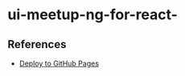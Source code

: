 # ui-meetup-ng-for-react-

## References

* [Deploy to GitHub Pages](https://github.com/marketplace/actions/deploy-to-github-pages)
